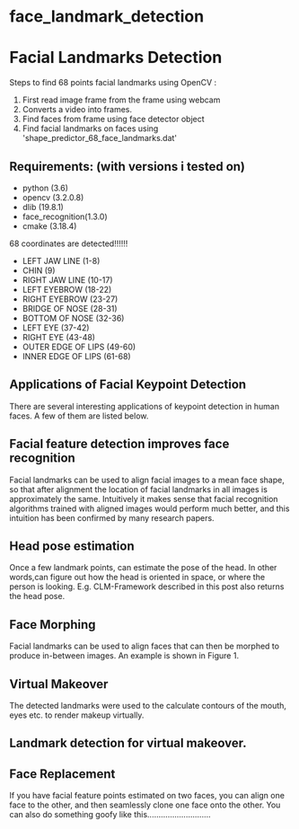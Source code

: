 # face_landmark_detection
Facial Landmarks Detection
==================
Steps to find 68 points facial landmarks using OpenCV :
 
1. First read image frame from the frame using webcam
2. Converts a video into frames.
3. Find faces from frame using face detector object
4. Find facial landmarks on faces using 'shape_predictor_68_face_landmarks.dat'


## **Requirements: (with versions i tested on)**
 * python          (3.6)
 * opencv          (3.2.0.8)
 * dlib            (19.8.1)
 * face_recognition(1.3.0)
 * cmake           (3.18.4)
 
68 coordinates are detected!!!!!!

* LEFT JAW LINE             (1-8)
* CHIN                      (9)
* RIGHT JAW LINE            (10-17)
* LEFT EYEBROW              (18-22)
* RIGHT EYEBROW             (23-27)
* BRIDGE OF NOSE            (28-31)
* BOTTOM OF NOSE            (32-36)
* LEFT EYE                  (37-42)
* RIGHT EYE                 (43-48)
* OUTER EDGE OF LIPS        (49-60)
* INNER EDGE OF LIPS        (61-68)


## **Applications of Facial Keypoint Detection**
There are several interesting applications of keypoint detection in human faces. A few of them are listed below.

## **Facial feature detection improves face recognition**
Facial landmarks can be used to align facial images to a mean face shape, so that after alignment the location of facial landmarks in all images is approximately the same. Intuitively it makes sense that facial recognition algorithms trained with aligned images would perform much better, and this intuition has been confirmed by many research papers.

## **Head pose estimation**
Once a few landmark points, can estimate the pose of the head. In other words,can figure out how the head is oriented in space, or where the person is looking. E.g. CLM-Framework described in this post also returns the head pose.

## **Face Morphing**
Facial landmarks can be used to align faces that can then be morphed to produce in-between images. An example is shown in Figure 1.

## **Virtual Makeover**
The detected landmarks were used to the calculate contours of the mouth, eyes etc. to render makeup virtually.

## **Landmark detection for virtual makeover.** 
## **Face Replacement**
If you have facial feature points estimated on two faces, you can align one face to the other, and then seamlessly clone one face onto the other.
You can also do something goofy like this............................
